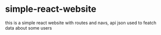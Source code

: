# simple-react-website
this is a simple react website with routes and navs, api json used to featch data about some users 
